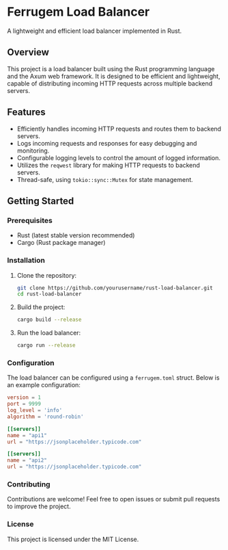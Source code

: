 # Ferrugem Load Balancer

A lightweight and efficient load balancer implemented in Rust.

## Overview

This project is a load balancer built using the Rust programming language and the Axum web framework. It is designed to be efficient and lightweight, capable of distributing incoming HTTP requests across multiple backend servers.

## Features

- Efficiently handles incoming HTTP requests and routes them to backend servers.
- Logs incoming requests and responses for easy debugging and monitoring.
- Configurable logging levels to control the amount of logged information.
- Utilizes the `reqwest` library for making HTTP requests to backend servers.
- Thread-safe, using `tokio::sync::Mutex` for state management.

## Getting Started

### Prerequisites

- Rust (latest stable version recommended)
- Cargo (Rust package manager)

### Installation

1. Clone the repository:

   ```sh
   git clone https://github.com/yourusername/rust-load-balancer.git
   cd rust-load-balancer
   ```

2. Build the project:

   ```sh
   cargo build --release
   ```

3. Run the load balancer:
   ```sh
   cargo run --release
   ```

### Configuration

The load balancer can be configured using a `ferrugem.toml` struct. Below is an example configuration:

```toml
version = 1
port = 9999
log_level = 'info'
algorithm = 'round-robin'

[[servers]]
name = "api1"
url = "https://jsonplaceholder.typicode.com"

[[servers]]
name = "api2"
url = "https://jsonplaceholder.typicode.com"
```

### Contributing

Contributions are welcome! Feel free to open issues or submit pull requests to improve the project.

### License

This project is licensed under the MIT License.
